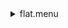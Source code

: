 <details><summary>flat.menu</summary><blockquote><pre><details><summary>1074-multi-flats.cbk</summary><blockquote><pre><details><summary>setupFlat.rcp</summary><blockquote><pre>$${\color{red}  diffuser  in
}$$
$${\color{red}  cover out
}$$
$${\color{red}  occ		out
}$$
$${\color{red}  shut	out
}$$
$${\color{red}  calib	out
}$$
The above code block covers:0.00 minutes of camera integration + hardware moves and overhead</pre></blockquote></details><details><summary>setupDark.rcp</summary><blockquote><pre>$${\color{red}  shut	in
}$$
The above code block covers:0.00 minutes of camera integration + hardware moves and overhead</pre></blockquote></details><details><summary>dark_01wave_1beam_16sums_10rep_BOTH.rcp</summary><blockquote><pre>$${\color{red}  shut	in
}$$
$${\color{red}  data	rcam	both	656.28	16
}$$
$${\color{red}  data	rcam	both	656.28	16
}$$
$${\color{red}  data	rcam	both	656.28	16
}$$
$${\color{red}  data	rcam	both	656.28	16
}$$
$${\color{red}  data	rcam	both	656.28	16
}$$
$${\color{red}  data	rcam	both	656.28	16
}$$
$${\color{red}  data	rcam	both	656.28	16
}$$
$${\color{red}  data	rcam	both	656.28	16
}$$
$${\color{red}  data	rcam	both	656.28	16
}$$
$${\color{red}  data	rcam	both	656.28	16
}$$
The above code block covers:0.90 minutes of camera integration + hardware moves and overhead</pre></blockquote></details><details><summary>setupFlat.rcp</summary><blockquote><pre>$${\color{red}  diffuser  in
}$$
$${\color{red}  cover out
}$$
$${\color{red}  occ		out
}$$
$${\color{red}  shut	out
}$$
$${\color{red}  calib	out
}$$
The above code block covers:0.00 minutes of camera integration + hardware moves and overhead</pre></blockquote></details><details><summary>1074_FW.rcp</summary><blockquote><pre>$${\color{red}  prefilterrange 1074
}$$
The above code block covers:0.00 minutes of camera integration + hardware moves and overhead</pre></blockquote></details>$${\color{red}  for 10
}$$
<details><summary>1074_03wave_2beam_16sums_4rep_BOTH.rcp</summary><blockquote><pre>$${\color{red}  data	rcam	both	1074.59	   16
}$$
$${\color{red}  data	rcam	both	1074.70	   16
}$$
$${\color{red}  data	rcam	both	1074.81	   16
}$$
$${\color{red}  data	tcam	both	1074.59	   16
}$$
$${\color{red}  data	tcam	both	1074.70	   16
}$$
$${\color{red}  data	tcam	both	1074.81	   16
}$$
$${\color{red}  data	rcam	both	1074.59	   16
}$$
$${\color{red}  data	rcam	both	1074.70	   16
}$$
$${\color{red}  data	rcam	both	1074.81	   16
}$$
$${\color{red}  data	tcam	both	1074.59	   16
}$$
$${\color{red}  data	tcam	both	1074.70	   16
}$$
$${\color{red}  data	tcam	both	1074.81	   16
}$$
$${\color{red}  data	rcam	both	1074.59	   16
}$$
$${\color{red}  data	rcam	both	1074.70	   16
}$$
$${\color{red}  data	rcam	both	1074.81	   16
}$$
$${\color{red}  data	tcam	both	1074.59	   16
}$$
$${\color{red}  data	tcam	both	1074.70	   16
}$$
$${\color{red}  data	tcam	both	1074.81	   16
}$$
$${\color{red}  data	rcam	both	1074.59	   16
}$$
$${\color{red}  data	rcam	both	1074.70	   16
}$$
$${\color{red}  data	rcam	both	1074.81	   16
}$$
$${\color{red}  data	tcam	both	1074.59	   16
}$$
$${\color{red}  data	tcam	both	1074.70	   16
}$$
$${\color{red}  data	tcam	both	1074.81	   16
}$$
The above code block covers:2.17 minutes of camera integration + hardware moves and overhead</pre></blockquote></details>$${\color{red}  endfor
}$$
<details><summary>setupDark.rcp</summary><blockquote><pre>$${\color{red}  shut	in
}$$
The above code block covers:0.00 minutes of camera integration + hardware moves and overhead</pre></blockquote></details>The above code block covers:3.07 minutes of camera integration + hardware moves and overhead</pre></blockquote></details></pre></blockquote></details>